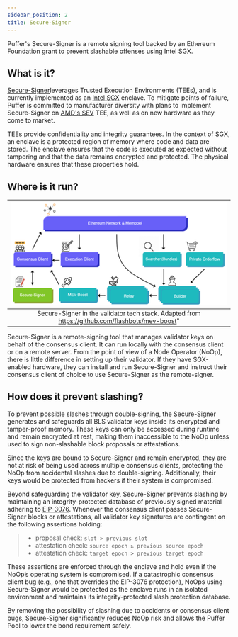 ```yaml
---
sidebar_position: 2
title: Secure-Signer
---
```


Puffer's Secure-Signer is a remote signing tool backed by an Ethereum Foundation grant to prevent slashable offenses using Intel SGX.

## What is it?

[Secure-Signer](https://pufferfinance.github.io/secure-signer/)leverages Trusted Execution Environments (TEEs), and is currently implemented as an [Intel SGX](https://www.intel.com/content/www/us/en/developer/tools/software-guard-extensions/overview.html) enclave. To mitigate points of failure, Puffer is committed to manufacturer diversity with plans to implement Secure-Signer on [AMD's SEV](https://developer.amd.com/sev/) TEE, as well as on new hardware as they come to market.

TEEs provide confidentiality and integrity guarantees. In the context of SGX, an enclave is a protected region of memory where code and data are stored. The enclave ensures that the code is executed as expected without tampering and that the data remains encrypted and protected. The physical hardware ensures that these properties hold.

## Where is it run?

|                                      ![](img/mevboost.png)                                      |
| :---------------------------------------------------------------------------------------------: |
| Secure-Signer in the validator tech stack. Adapted from https://github.com/flashbots/mev-boost" |

Secure-Signer is a remote-signing tool that manages validator keys on behalf of the consensus client. It can run locally with the consensus client or on a remote server. From the point of view of a Node Operator (NoOp), there is little difference in setting up their validator. If they have SGX-enabled hardware, they can install and run Secure-Signer and instruct their consensus client of choice to use Secure-Signer as the remote-signer.

## How does it prevent slashing?

To prevent possible slashes through double-signing, the Secure-Signer generates and safeguards all BLS validator keys inside its encrypted and tamper-proof memory. These keys can only be accessed during runtime and remain encrypted at rest, making them inaccessible to the NoOp unless used to sign non-slashable block proposals or attestations.

Since the keys are bound to Secure-Signer and remain encrypted, they are not at risk of being used across multiple consensus clients, protecting the NoOp from accidental slashes due to double-signing. Additionally, their keys would be protected from hackers if their system is compromised.

Beyond safeguarding the validator key, Secure-Signer prevents slashing by maintaining an integrity-protected database of previously signed material adhering to [EIP-3076](https://eips.ethereum.org/EIPS/eip-3076). Whenever the consensus client passes Secure-Signer blocks or attestations, all validator key signatures are contingent on the following assertions holding:

> - proposal check: `slot > previous slot`
> - attestation check: `source epoch ≥ previous source epoch`
> - attestation check: `target epoch > previous target epoch`

These assertions are enforced through the enclave and hold even if the NoOp’s operating system
is compromised. If a catastrophic consensus client bug (e.g., one that overrides the EIP-3076 protection), NoOps using Secure-Signer would be protected as the enclave runs in an isolated environment and maintains its integrity-protected slash protection database.

By removing the possibility of slashing due to accidents or consensus client bugs, Secure-Signer significantly reduces NoOp risk and allows the Puffer Pool to lower the bond requirement safely.
